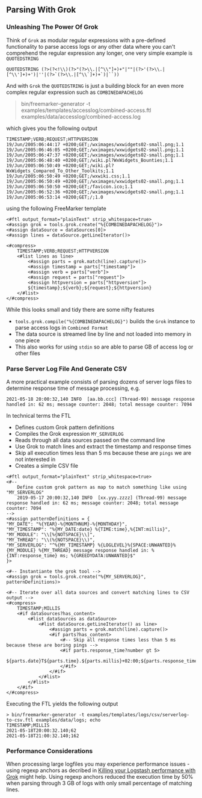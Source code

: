 ## Parsing With Grok

### Unleashing The Power Of Grok

Think of `Grok` as modular regular expressions with a pre-defined functionality to parse access logs or any other data where you can't comprehend the regular expression any longer, one very simple example is `QUOTEDSTRING`

```
QUOTEDSTRING (?>(?<!\\)(?>"(?>\\.|[^\\"]+)+"|""|(?>'(?>\\.|[^\\']+)+')|''|(?>`(?>\\.|[^\\`]+)+`)|``))
```

And with `Grok` the `QUOTEDSTRING` is just a building block for an even more complex regular expression such as `COMBINEDAPACHELOG`

> bin/freemarker-generator -t examples/templates/accesslog/combined-access.ftl examples/data/accesslog/combined-access.log

which gives you the following output

```
TIMESTAMP;VERB;REQUEST;HTTPVERSION
19/Jun/2005:06:44:17 +0200;GET;/wximages/wxwidgets02-small.png;1.1
19/Jun/2005:06:46:05 +0200;GET;/wximages/wxwidgets02-small.png;1.1
19/Jun/2005:06:47:37 +0200;GET;/wximages/wxwidgets02-small.png;1.1
19/Jun/2005:06:48:40 +0200;GET;/wiki.pl?WxWidgets_Bounties;1.1
19/Jun/2005:06:50:49 +0200;GET;/wiki.pl?WxWidgets_Compared_To_Other_Toolkits;1.1
19/Jun/2005:06:50:49 +0200;GET;/wxwiki.css;1.1
19/Jun/2005:06:50:49 +0200;GET;/wximages/wxwidgets02-small.png;1.1
19/Jun/2005:06:50:50 +0200;GET;/favicon.ico;1.1
19/Jun/2005:06:52:36 +0200;GET;/wximages/wxwidgets02-small.png;1.1
19/Jun/2005:06:53:14 +0200;GET;/;1.0
```

using the following FreeMarker template

```text
<#ftl output_format="plainText" strip_whitespace=true>
<#assign grok = tools.grok.create("%{COMBINEDAPACHELOG}")>
<#assign dataSource = dataSources[0]>
<#assign lines = dataSource.getLineIterator()>

<#compress>
    TIMESTAMP;VERB;REQUEST;HTTPVERSION
    <#list lines as line>
        <#assign parts = grok.match(line).capture()>
        <#assign timestamp = parts["timestamp"]>
        <#assign verb = parts["verb"]>
        <#assign request = parts["request"]>
        <#assign httpversion = parts["httpversion"]>
        ${timestamp};${verb};${request};${httpversion}
    </#list>
</#compress>
```

While this looks small and tidy there are some nifty features

* `tools.grok.compile("%{COMBINEDAPACHELOG}")` builds the `Grok` instance to parse access logs in `Combined Format`
* The data source is streamed line by line and not loaded into memory in one piece
* This also works for using `stdin` so are able to parse GB of access log or other files

### Parse Server Log File And Generate CSV

A more practical example consists of parsing dozens of server logs files to determine response time of message processing, e.g.

```
2021-05-18 20:00:32,140 INFO  [aa.bb.ccc] (Thread-99) message response handled in: 62 ms; message counter: 2048; total message counter: 7094
```

In technical terms the FTL 

* Defines custom Grok pattern definitions
* Compiles the Grok expression `MY_SERVERLOG`   
* Reads through all data sources passed on the command line
* Use Grok to match lines and extract the timestamp and response times
* Skip all execution times less than 5 ms because these are `pings` we are not interested in  
* Creates a simple CSV file

```
<#ftl output_format="plainText" strip_whitespace=true>
<#--
    Define custom grok pattern as map to match something like using "MY_SERVERLOG"
    2019-05-17 20:00:32,140 INFO  [xx.yyy.zzzz] (Thread-99) message response handled in: 62 ms; message counter: 2048; total message counter: 7094
-->
<#assign patternDefinitions = {
"MY_DATE": "%{YEAR}-%{MONTHNUM}-%{MONTHDAY}",
"MY_TIMESTAMP": "%{MY_DATE:date} %{TIME:time},%{INT:millis}",
"MY_MODULE": "\\[%{NOTSPACE}\\]",
"MY_THREAD": "\\(%{NOTSPACE}\\)",
"MY_SERVERLOG": "^%{MY_TIMESTAMP} %{LOGLEVEL}%{SPACE:UNWANTED}%{MY_MODULE} %{MY_THREAD} message response handled in: %{INT:response_time} ms; %{GREEDYDATA:UNWANTED}$"
}>

<#-- Instantiante the grok tool -->
<#assign grok = tools.grok.create("%{MY_SERVERLOG}", patternDefinitions)>

<#-- Iterate over all data sources and convert matching lines to CSV output -->
<#compress>
    TIMESTAMP;MILLIS
    <#if dataSources?has_content>
        <#list dataSources as dataSource>
            <#list dataSource.getLineIterator() as line>
                <#assign parts = grok.match(line).capture()>
                <#if parts?has_content>
                    <#-- Skip all response times less than 5 ms because these are boring pings -->
                    <#if parts.response_time?number gt 5>
                        ${parts.date}T${parts.time}.${parts.millis}+02:00;${parts.response_time}
                    </#if>
                </#if>
            </#list>
        </#list>
    </#if>
</#compress>
```
Executing the FTL yields the following output

```
> bin/freemarker-generator -t examples/templates/logs/csv/serverlog-to-csv.ftl examples/data/logs; echo
TIMESTAMP;MILLIS
2021-05-18T20:00:32.140;62
2021-05-18T21:00:32.140;162
```

### Performance Considerations

When processing large logfiles you may experience performance issues - using regexp anchors as decribed in [Killing your Logstash performance with Grok](https://medium.com/@momchil.dev/killing-your-logstash-performance-with-grok-f5f23ae47956) might help. Using regexp anchors reduced the execution time by 50% when parsing through 3 GB of logs with only small percentage of matching lines.
